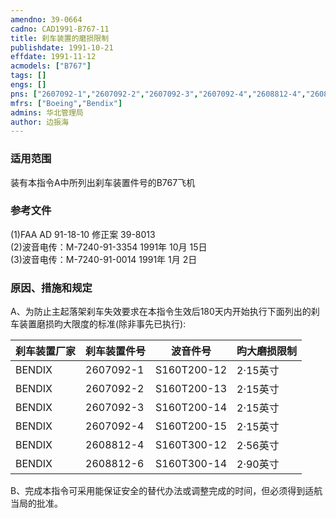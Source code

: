 ```yaml
---
amendno: 39-0664  
cadno: CAD1991-B767-11  
title: 刹车装置的磨损限制  
publishdate: 1991-10-21  
effdate: 1991-11-12  
acmodels: ["B767"]  
tags: []  
engs: []  
pns: ["2607092-1","2607092-2","2607092-3","2607092-4","2608812-4","2608812-6","S160T200-12","S160T200-13","S160T200-14","S160T200-15","S160T300-12","S160T300-14"]  
mfrs: ["Boeing","Bendix"]  
admins: 华北管理局  
author: 边振海  
---
```

  
### 适用范围  
装有本指令A中所列出刹车装置件号的B767飞机  
  
<!--more-->  
### 参考文件  
  (1)FAA AD 91-18-10  修正案 39-8013  
  (2)波音电传：M-7240-91-3354 1991年 10月 15日  
  (3)波音电传：M-7240-91-0014 1991年 1月 2日  
  
### 原因、措施和规定  

  A、为防止主起落架刹车失效要求在本指令生效后180天内开始执行下面列出的刹车装置磨损昀大限度的标准(除非事先已执行):  

|刹车装置厂家 | 刹车装置件号 | 波音件号 | 昀大磨损限制 | 
|-------|-----------|-------------|----------|
|BENDIX | 2607092-1 | S160T200-12 | 2·15英寸 | 
|BENDIX | 2607092-2 | S160T200-13 | 2·15英寸 | 
|BENDIX | 2607092-3 | S160T200-14 | 2·15英寸 | 
|BENDIX | 2607092-4 | S160T200-15 | 2·15英寸 | 
|BENDIX | 2608812-4 | S160T300-12 | 2·56英寸 | 
|BENDIX | 2608812-6 | S160T300-14 | 2·90英寸 | 
  B、完成本指令可采用能保证安全的替代办法或调整完成的时间，但必须得到适航当局的批准。  
  
